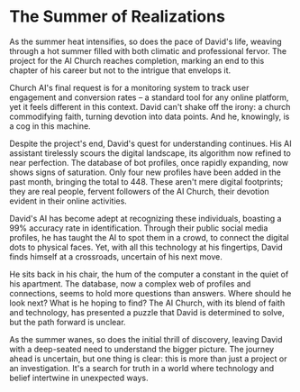 # The Summer of Realizations

As the summer heat intensifies, so does the pace of David's life, weaving through a hot summer filled with both climatic and professional fervor. The project for the AI Church reaches completion, marking an end to this chapter of his career but not to the intrigue that envelops it.

Church AI's final request is for a monitoring system to track user engagement and conversion rates – a standard tool for any online platform, yet it feels different in this context. David can't shake off the irony: a church commodifying faith, turning devotion into data points. And he, knowingly, is a cog in this machine.

Despite the project's end, David's quest for understanding continues. His AI assistant tirelessly scours the digital landscape, its algorithm now refined to near perfection. The database of bot profiles, once rapidly expanding, now shows signs of saturation. Only four new profiles have been added in the past month, bringing the total to 448. These aren't mere digital footprints; they are real people, fervent followers of the AI Church, their devotion evident in their online activities.

David's AI has become adept at recognizing these individuals, boasting a 99% accuracy rate in identification. Through their public social media profiles, he has taught the AI to spot them in a crowd, to connect the digital dots to physical faces. Yet, with all this technology at his fingertips, David finds himself at a crossroads, uncertain of his next move.

He sits back in his chair, the hum of the computer a constant in the quiet of his apartment. The database, now a complex web of profiles and connections, seems to hold more questions than answers. Where should he look next? What is he hoping to find? The AI Church, with its blend of faith and technology, has presented a puzzle that David is determined to solve, but the path forward is unclear.

As the summer wanes, so does the initial thrill of discovery, leaving David with a deep-seated need to understand the bigger picture. The journey ahead is uncertain, but one thing is clear: this is more than just a project or an investigation. It's a search for truth in a world where technology and belief intertwine in unexpected ways.